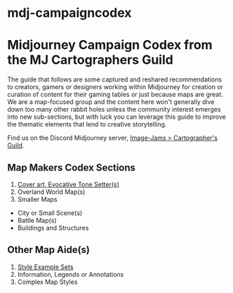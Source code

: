 # mdj-campaigncodex
# Midjourney Campaign Codex from the MJ Cartographers Guild
The guide that follows are some captured and reshared recommendations to creators, gamers or designers working within Midjourney for creation or curation of content for their gaming tables or just because maps are great. We are a map-focused group and the content here won't generally dive down too many other rabbit holes unless the community interest emerges into new sub-sections, but with luck you can leverage this guide to improve the thematic elements that lend to creative storytelling.

Find us on the Discord Midjourney server, [Image-Jams > Cartographer's Guild](https://discord.com/channels/662267976984297473/1041406703784181881).

## Map Makers Codex Sections
1. [Cover art, Evocative Tone Setter(s)](/Cover%20Art%20and%20Evocative%20Tone%20Setters.md)
2. Overland World Map(s)
3. Smaller Maps
  * City or Small Scene(s)
  * Battle Map(s)
  * Buildings and Structures

## Other Map Aide(s) 
1. [Style Example Sets](/StyleExamples.md)
2. Information, Legends or Annotations
3. Complex Map Styles
